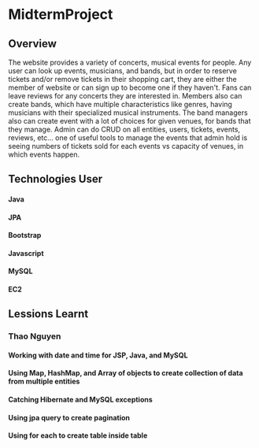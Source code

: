 # MidtermProject

## Overview
  The website provides a variety of concerts, musical events for people. Any user can look up events, musicians, and bands, but in order to reserve tickets and/or remove tickets in their shopping cart, they are either the member of website or can sign up to become one if they haven't. Fans can leave reviews for any concerts they are interested in.
  Members also can create bands, which have multiple characteristics like genres, having musicians with their specialized musical instruments. The band managers also can create event with a lot of choices for given venues, for bands that they manage.
  Admin can do CRUD on all entities, users, tickets, events, reviews, etc... one of useful tools to manage the events that admin hold is seeing numbers of tickets sold for each events vs capacity of venues, in which events happen.


## Technologies User
#### Java
#### JPA
#### Bootstrap
#### Javascript
#### MySQL
#### EC2

## Lessions Learnt
### Thao Nguyen
#### Working with date and time for JSP, Java, and MySQL
#### Using Map, HashMap, and Array of objects to create collection of data from multiple entities
#### Catching Hibernate and MySQL exceptions
#### Using jpa query to create pagination
#### Using for each to create table inside table
